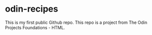 # odin-recipes
This is my first public Github repo. This repo is a project from The Odin Projects Foundations - HTML.
